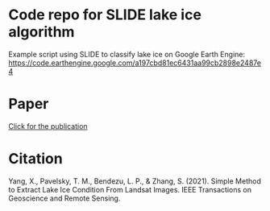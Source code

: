 # Code repo for SLIDE lake ice algorithm

Example script using SLIDE to classify lake ice on Google Earth Engine: 
https://code.earthengine.google.com/a197cbd81ec6431aa99cb2898e2487e4

# Paper
[Click for the publication](https://ieeexplore.ieee.org/abstract/document/9462830?casa_token=W6UpCY5aiRQAAAAA:eoytc_XMJq16N9q3TnGshcBXQE97Cjf6tECAq_kVLeC8oJ5Vm2YTe3qWfMnctwfrry1jXZcw)

# Citation
Yang, X., Pavelsky, T. M., Bendezu, L. P., & Zhang, S. (2021). Simple Method to Extract Lake Ice Condition From Landsat Images. IEEE Transactions on Geoscience and Remote Sensing.
